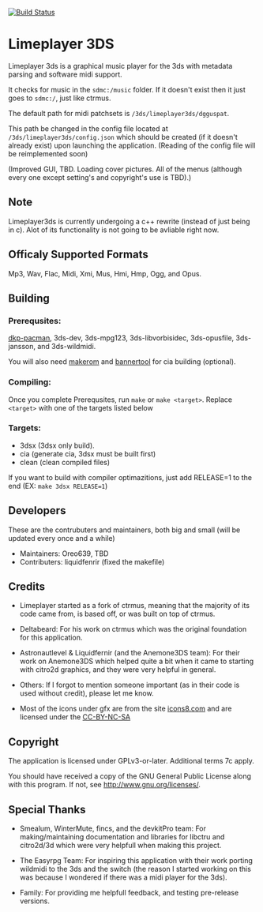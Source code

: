 [![Build Status](https://travis-ci.com/Oreo639/LimePlayer3DS.svg?branch=master)](https://travis-ci.com/Oreo639/LimePlayer3DS)
# Limeplayer 3DS
Limeplayer 3ds is a graphical music player for the 3ds with metadata parsing and software midi support.

It checks for music in the `sdmc:/music` folder. If it doesn't exist then it just goes to `sdmc:/`, just like ctrmus. 

The default path for midi patchsets is `/3ds/limeplayer3ds/dgguspat`.

This path be changed in the config file located at `/3ds/limeplayer3ds/config.json` which should be created (if it doesn't already exist) upon launching the application. (Reading of the config file will be reimplemented soon)

(Improved GUI, TBD. Loading cover pictures. All of the menus (although every one except setting's and copyright's use is TBD).)

## Note
Limeplayer3ds is currently undergoing a c++ rewrite (instead of just being in c). Alot of its functionality is not going to be avliable right now.

## Officaly Supported Formats
Mp3, Wav, Flac, Midi, Xmi, Mus, Hmi, Hmp, Ogg, and Opus.

## Building
### Prerequsites:
[dkp-pacman](https://devkitpro.org/wiki/devkitPro_pacman), 3ds-dev, 3ds-mpg123, 3ds-libvorbisidec, 3ds-opusfile, 3ds-jansson, and 3ds-wildmidi.

You will also need [makerom](https://github.com/profi200/Project_CTR) and [bannertool](https://github.com/Steveice10/bannertool/) for cia building (optional).

### Compiling:
Once you complete Prerequsites, run `make` or `make <target>`. Replace `<target>` with one of the targets listed below

### Targets:
+ 3dsx (3dsx only build).
+ cia (generate cia, 3dsx must be built first)
+ clean (clean compiled files)

If you want to build with compiler optimazitions, just add RELEASE=1 to the end (EX: `make 3dsx RELEASE=1`)

## Developers
These are the contrubuters and maintainers, both big and small (will be updated every once and a while)
+ Maintainers: Oreo639, TBD
+ Contributers: liquidfenrir (fixed the makefile)

## Credits
+ Limeplayer started as a fork of ctrmus, meaning that the majority of its code came from, is based off, or was built on top of ctrmus.

+ Deltabeard: For his work on ctrmus which was the original foundation for this application.

+ Astronautlevel & Liquidfernir (and the Anemone3DS team): For their work on Anemone3DS which helped quite a bit when it came to starting with citro2d graphics, and they were very helpful in general.

+ Others: If I forgot to mention someone important (as in their code is used without credit), please let me know.

+ Most of the icons under gfx are from the site [icons8.com](https://icons8.com) and are licensed under the [CC-BY-NC-SA](https://creativecommons.org/licenses/by-nc-sa/3.0/)

## Copyright

The application is licensed under GPLv3-or-later. Additional terms 7c apply.

You should have received a copy of the GNU General Public License along with this program.  If not, see <http://www.gnu.org/licenses/>.

## Special Thanks
+ Smealum, WinterMute, fincs, and the devkitPro team: For making/maintaining documentation and libraries for libctru and citro2d/3d which were very helpfull when making this project.

+ The Easyrpg Team: For inspiring this application with their work porting wildmidi to the 3ds and the switch (the reason I started working on this was because I wondered if there was a midi player for the 3ds).

+ Family: For providing me helpfull feedback, and testing pre-release versions.
